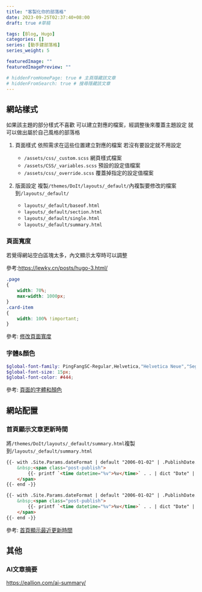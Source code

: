 ```yaml
---
title: "客製化你的部落格"
date: 2023-09-25T02:37:40+08:00
draft: true #草稿

tags: [Blog, Hugo]
categories: []
series: [動手建部落格]
series_weight: 5

featuredImage: ""
featuredImagePreview: ""

# hiddenFromHomePage: true # 主頁隱藏該文章
# hiddenFromSearch: true # 搜尋隱藏該文章
---
```

<!--more-->

## 網站樣式

如果該主題的部分樣式不喜歡
可以建立對應的檔案，經調整後來覆蓋主題設定
就可以做出屬於自己風格的部落格

1. 頁面樣式
依照需求在這些位置建立對應的檔案
若沒有要設定就不用設定

   * `/assets/css/_custom.scss` 網頁樣式檔案
   * `/assets/CSS/_variables.scss` 預設的設定值檔案
   * `/assets/css/_override.scss` 覆蓋掉指定的設定值檔案

2. 版面設定
複製`/themes/DoIt/layouts/_default/`內複製要修改的檔案到`/layouts/_default/`

    * `layouts/_default/baseof.html`
    * `layouts/_default/section.html`
    * `layouts/_default/single.html`
    * `layouts/_default/summary.html`


### 頁面寬度
若覺得網站空白區塊太多，內文顯示太窄時可以調整

參考:https://lewky.cn/posts/hugo-3.html/

```scss
.page 
{
    width: 70%;
    max-width: 1000px;
}
.card-item
{
    width: 100% !important;
}
```

參考: [修改頁面寬度](https://github.com/HEIGE-PCloud/DoIt/discussions/212)

### 字體&顏色

```scss
$global-font-family: PingFangSC-Regular,Helvetica,"Helvetica Neue","Segoe UI","Hiragino Sans GB","Source Han Sans CN","Microsoft YaHei",STHeiti,"WenQuanYi Micro Hei",sans-serif;
$global-font-size: 15px;
$global-font-color: #444;
```

參考: [頁面的字體和顏色](https://github.com/HEIGE-PCloud/DoIt/issues/296)

## 網站配置

### 首頁顯示文章更新時間
將`/themes/DoIt/layouts/_default/summary.html`複製到`/layouts/_default/summary.html`

```html {hl_lines=["7-11"]}
{{- with .Site.Params.dateFormat | default "2006-01-02" | .PublishDate.Format -}}
    &nbsp;<span class="post-publish">
        {{- printf `<time datetime="%v">%v</time>` . . | dict "Date" | T "publishedOnDate" | safeHTML -}}
    </span>
{{- end -}}

{{- with .Site.Params.dateFormat | default "2006-01-02" | .PublishDate.Format -}}
    &nbsp;<span class="post-publish">
        {{- printf `<time datetime="%v">%v</time>` . . | dict "Date" | T "updatedOnDate" | safeHTML -}}
    </span>
{{- end -}}
```

參考: [首頁顯示最近更新時間](https://lewky.cn/posts/hugo-3-3/#%E9%A6%96%E9%A1%B5%E6%98%BE%E7%A4%BA%E6%96%87%E7%AB%A0%E6%9C%80%E8%BF%91%E6%9B%B4%E6%96%B0%E6%97%B6%E9%97%B4)

## 其他

### AI文章摘要

https://eallion.com/ai-summary/